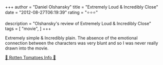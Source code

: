 +++
author = "Daniel Olshansky"
title = "Extremely Loud & Incredibly Close"
date = "2012-08-27T06:19:39"
rating = "⭐⭐⭐"

description = "Olshansky's review of Extremely Loud & Incredibly Close"
tags = [
    "movie",
]
+++


Extremely simple & Incredibly plain. The absence of the emotional connection between the characters was very blunt and so I was never really drawn into the movie.

[🍅 Rotten Tomatoes Info 🍅](https://www.rottentomatoes.com//m/extremely_loud_and_incredibly_close)